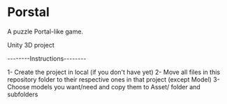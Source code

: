 # Porstal
A puzzle Portal-like game.

Unity 3D project

--------Instructions--------

1- Create the project in local (if you don't have yet)
2- Move all files in this repository folder to their respective ones in that project (except Model)
3- Choose models you want/need and copy them to Asset/ folder and subfolders
